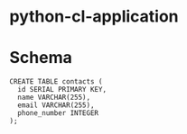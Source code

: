 # python-cl-application

# Schema

```
CREATE TABLE contacts (
  id SERIAL PRIMARY KEY,
  name VARCHAR(255),
  email VARCHAR(255),
  phone_number INTEGER
);
```